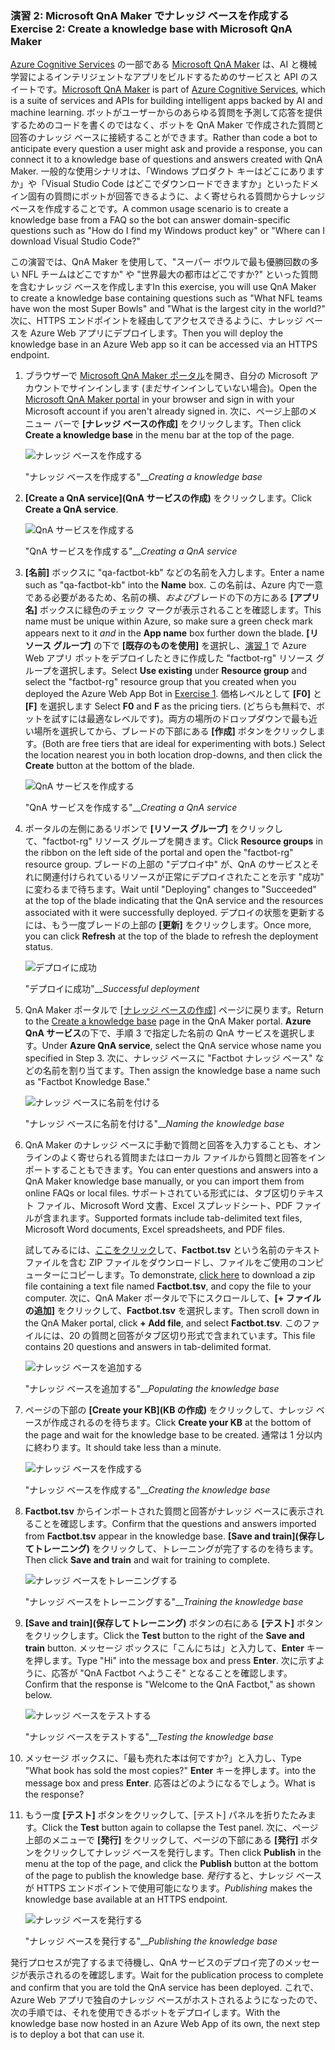 ### <a name="exercise-2-create-a-knowledge-base-with-microsoft-qna-maker"></a><span data-ttu-id="3095d-101">演習 2: Microsoft QnA Maker でナレッジ ベースを作成する</span><span class="sxs-lookup"><span data-stu-id="3095d-101">Exercise 2: Create a knowledge base with Microsoft QnA Maker</span></span>

<span data-ttu-id="3095d-102">[Azure Cognitive Services](https://www.microsoft.com/cognitive-services/) の一部である [Microsoft QnA Maker](https://www.qnamaker.ai/) は、AI と機械学習によるインテリジェントなアプリをビルドするためのサービスと API のスイートです。</span><span class="sxs-lookup"><span data-stu-id="3095d-102">[Microsoft QnA Maker](https://www.qnamaker.ai/) is part of [Azure Cognitive Services](https://www.microsoft.com/cognitive-services/), which is a suite of services and APIs for building intelligent apps backed by AI and machine learning.</span></span> <span data-ttu-id="3095d-103">ボットがユーザーからのあらゆる質問を予測して応答を提供するためのコードを書くのではなく、ボットを QnA Maker で作成された質問と回答のナレッジ ベースに接続することができます。</span><span class="sxs-lookup"><span data-stu-id="3095d-103">Rather than code a bot to anticipate every question a user might ask and provide a response, you can connect it to a knowledge base of questions and answers created with QnA Maker.</span></span> <span data-ttu-id="3095d-104">一般的な使用シナリオは、「Windows プロダクト キーはどこにありますか」や「Visual Studio Code はどこでダウンロードできますか」といったドメイン固有の質問にボットが回答できるように、よく寄せられる質問からナレッジ ベースを作成することです。</span><span class="sxs-lookup"><span data-stu-id="3095d-104">A common usage scenario is to create a knowledge base from a FAQ so the bot can answer domain-specific questions such as "How do I find my Windows product key" or "Where can I download Visual Studio Code?"</span></span>

<span data-ttu-id="3095d-105">この演習では、QnA Maker を使用して、"スーパー ボウルで最も優勝回数の多い NFL チームはどこですか" や "世界最大の都市はどこですか?" といった質問を含むナレッジ ベースを作成します</span><span class="sxs-lookup"><span data-stu-id="3095d-105">In this exercise, you will use QnA Maker to create a knowledge base containing questions such as "What NFL teams have won the most Super Bowls" and "What is the largest city in the world?"</span></span> <span data-ttu-id="3095d-106">次に、HTTPS エンドポイントを経由してアクセスできるように、ナレッジ ベースを Azure Web アプリにデプロイします。</span><span class="sxs-lookup"><span data-stu-id="3095d-106">Then you will deploy the knowledge base in an Azure Web app so it can be accessed via an HTTPS endpoint.</span></span>

1. <span data-ttu-id="3095d-107">ブラウザーで [Microsoft QnA Maker ポータル](https://www.qnamaker.ai/)を開き、自分の Microsoft アカウントでサインインします (まだサインインしていない場合)。</span><span class="sxs-lookup"><span data-stu-id="3095d-107">Open the [Microsoft QnA Maker portal](https://www.qnamaker.ai/) in your browser and sign in with your Microsoft account if you aren't already signed in.</span></span> <span data-ttu-id="3095d-108">次に、ページ上部のメニュー バーで **[ナレッジ ベースの作成]** をクリックします。</span><span class="sxs-lookup"><span data-stu-id="3095d-108">Then click **Create a knowledge base** in the menu bar at the top of the page.</span></span>
 
    ![ナレッジ ベースを作成する](../images/qna-new-kb.png)

    <span data-ttu-id="3095d-110">"ナレッジ ベースを作成する"__</span><span class="sxs-lookup"><span data-stu-id="3095d-110">_Creating a knowledge base_</span></span>

1. <span data-ttu-id="3095d-111">**[Create a QnA service]\(QnA サービスの作成\)** をクリックします。</span><span class="sxs-lookup"><span data-stu-id="3095d-111">Click **Create a QnA service**.</span></span>

    ![QnA サービスを作成する](../images/create-kb-1.png)

    <span data-ttu-id="3095d-113">"QnA サービスを作成する"__</span><span class="sxs-lookup"><span data-stu-id="3095d-113">_Creating a QnA service_</span></span>

1. <span data-ttu-id="3095d-114">**[名前]** ボックスに "qa-factbot-kb" などの名前を入力します。</span><span class="sxs-lookup"><span data-stu-id="3095d-114">Enter a name such as "qa-factbot-kb" into the **Name** box.</span></span> <span data-ttu-id="3095d-115">この名前は、Azure 内で一意である必要があるため、名前の横、*および*ブレードの下の方にある **[アプリ名]** ボックスに緑色のチェック マークが表示されることを確認します。</span><span class="sxs-lookup"><span data-stu-id="3095d-115">This name must be unique within Azure, so make sure a green check mark appears next to it *and* in the **App name** box further down the blade.</span></span> <span data-ttu-id="3095d-116">**[リソース グループ]** の下で **[既存のものを使用]** を選択し、[演習 1](#Exercise1) で Azure Web アプリ ボットをデプロイしたときに作成した "factbot-rg" リソース グループを選択します。</span><span class="sxs-lookup"><span data-stu-id="3095d-116">Select **Use existing** under **Resource group** and select the "factbot-rg" resource group that you created when you deployed the Azure Web App Bot in [Exercise 1](#Exercise1).</span></span> <span data-ttu-id="3095d-117">価格レベルとして **[F0]** と **[F]** を選択します </span><span class="sxs-lookup"><span data-stu-id="3095d-117">Select **F0** and **F** as the pricing tiers.</span></span> <span data-ttu-id="3095d-118">(どちらも無料で、ボットを試すには最適なレベルです)。両方の場所のドロップダウンで最も近い場所を選択してから、ブレードの下部にある **[作成]** ボタンをクリックします。</span><span class="sxs-lookup"><span data-stu-id="3095d-118">(Both are free tiers that are ideal for experimenting with bots.) Select the location nearest you in both location drop-downs, and then click the **Create** button at the bottom of the blade.</span></span>

    ![QnA サービスを作成する](../images/new-qna-maker-service.png)

    <span data-ttu-id="3095d-120">"QnA サービスを作成する"__</span><span class="sxs-lookup"><span data-stu-id="3095d-120">_Creating a QnA service_</span></span>

1. <span data-ttu-id="3095d-121">ポータルの左側にあるリボンで **[リソース グループ]** をクリックして、"factbot-rg" リソース グループを開きます。</span><span class="sxs-lookup"><span data-stu-id="3095d-121">Click **Resource groups** in the ribbon on the left side of the portal and open the "factbot-rg" resource group.</span></span> <span data-ttu-id="3095d-122">ブレードの上部の "デプロイ中" が、QnA のサービスとそれに関連付けられているリソースが正常にデプロイされたことを示す "成功" に変わるまで待ちます。</span><span class="sxs-lookup"><span data-stu-id="3095d-122">Wait until "Deploying" changes to "Succeeded" at the top of the blade indicating that the QnA service and the resources associated with it were successfully deployed.</span></span> <span data-ttu-id="3095d-123">デプロイの状態を更新するには、もう一度ブレードの上部の **[更新]** をクリックします。</span><span class="sxs-lookup"><span data-stu-id="3095d-123">Once more, you can click **Refresh** at the top of the blade to refresh the deployment status.</span></span>

    ![デプロイに成功](../images/resource-group-master-2.png)

    <span data-ttu-id="3095d-125">"デプロイに成功"__</span><span class="sxs-lookup"><span data-stu-id="3095d-125">_Successful deployment_</span></span>

1. <span data-ttu-id="3095d-126">QnA Maker ポータルで [[ナレッジ ベースの作成]](https://www.qnamaker.ai/Create) ページに戻ります。</span><span class="sxs-lookup"><span data-stu-id="3095d-126">Return to the [Create a knowledge base](https://www.qnamaker.ai/Create) page in the QnA Maker portal.</span></span> <span data-ttu-id="3095d-127">**Azure QnA サービス**の下で、手順 3 で指定した名前の QnA サービスを選択します。</span><span class="sxs-lookup"><span data-stu-id="3095d-127">Under **Azure QnA service**, select the QnA service whose name you specified in Step 3.</span></span> <span data-ttu-id="3095d-128">次に、ナレッジ ベースに "Factbot ナレッジ ベース" などの名前を割り当てます。</span><span class="sxs-lookup"><span data-stu-id="3095d-128">Then assign the knowledge base a name such as "Factbot Knowledge Base."</span></span>

    ![ナレッジ ベースに名前を付ける](../images/create-kb-2-3.png)

    <span data-ttu-id="3095d-130">"ナレッジ ベースに名前を付ける"__</span><span class="sxs-lookup"><span data-stu-id="3095d-130">_Naming the knowledge base_</span></span>

1. <span data-ttu-id="3095d-131">QnA Maker のナレッジ ベースに手動で質問と回答を入力することも、オンラインのよく寄せられる質問またはローカル ファイルから質問と回答をインポートすることもできます。</span><span class="sxs-lookup"><span data-stu-id="3095d-131">You can enter questions and answers into a QnA Maker knowledge base manually, or you can import them from online FAQs or local files.</span></span> <span data-ttu-id="3095d-132">サポートされている形式には、タブ区切りテキスト ファイル、Microsoft Word 文書、Excel スプレッドシート、PDF ファイルが含まれます。</span><span class="sxs-lookup"><span data-stu-id="3095d-132">Supported formats include tab-delimited text files, Microsoft Word documents, Excel spreadsheets, and PDF files.</span></span>

    <span data-ttu-id="3095d-133">試してみるには、[ここをクリック](https://topcs.blob.core.windows.net/public/bots-resources.zip)して、**Factbot.tsv** という名前のテキスト ファイルを含む ZIP ファイルをダウンロードし、ファイルをご使用のコンピューターにコピーします。</span><span class="sxs-lookup"><span data-stu-id="3095d-133">To demonstrate, [click here](https://topcs.blob.core.windows.net/public/bots-resources.zip) to download a zip file containing a text file named **Factbot.tsv**, and copy the file to your computer.</span></span> <span data-ttu-id="3095d-134">次に、QnA Maker ポータルで下にスクロールして、**[+ ファイルの追加]** をクリックして、**Factbot.tsv** を選択します。</span><span class="sxs-lookup"><span data-stu-id="3095d-134">Then scroll down in the QnA Maker portal, click **+ Add file**, and select **Factbot.tsv**.</span></span> <span data-ttu-id="3095d-135">このファイルには、20 の質問と回答がタブ区切り形式で含まれています。</span><span class="sxs-lookup"><span data-stu-id="3095d-135">This file contains 20 questions and answers in tab-delimited format.</span></span>

    ![ナレッジ ベースを追加する](../images/create-kb-4.png)

    <span data-ttu-id="3095d-137">"ナレッジ ベースを追加する"__</span><span class="sxs-lookup"><span data-stu-id="3095d-137">_Populating the knowledge base_</span></span>

1. <span data-ttu-id="3095d-138">ページの下部の **[Create your KB]\(KB の作成\)** をクリックして、ナレッジ ベースが作成されるのを待ちます。</span><span class="sxs-lookup"><span data-stu-id="3095d-138">Click **Create your KB** at the bottom of the page and wait for the knowledge base to be created.</span></span> <span data-ttu-id="3095d-139">通常は 1 分以内に終わります。</span><span class="sxs-lookup"><span data-stu-id="3095d-139">It should take less than a minute.</span></span>

    ![ナレッジ ベースを作成する](../images/create-kb-5.png)

    <span data-ttu-id="3095d-141">"ナレッジ ベースを作成する"__</span><span class="sxs-lookup"><span data-stu-id="3095d-141">_Creating the knowledge base_</span></span>

1. <span data-ttu-id="3095d-142">**Factbot.tsv** からインポートされた質問と回答がナレッジ ベースに表示されることを確認します。</span><span class="sxs-lookup"><span data-stu-id="3095d-142">Confirm that the questions and answers imported from **Factbot.tsv** appear in the knowledge base.</span></span> <span data-ttu-id="3095d-143">**[Save and train]\(保存してトレーニング\)** をクリックして、トレーニングが完了するのを待ちます。</span><span class="sxs-lookup"><span data-stu-id="3095d-143">Then click **Save and train** and wait for training to complete.</span></span>

    ![ナレッジ ベースをトレーニングする](../images/save-and-train.png)

    <span data-ttu-id="3095d-145">"ナレッジ ベースをトレーニングする"__</span><span class="sxs-lookup"><span data-stu-id="3095d-145">_Training the knowledge base_</span></span>

1. <span data-ttu-id="3095d-146">**[Save and train]\(保存してトレーニング\)** ボタンの右にある **[テスト]** ボタンをクリックします。</span><span class="sxs-lookup"><span data-stu-id="3095d-146">Click the **Test** button to the right of the **Save and train** button.</span></span> <span data-ttu-id="3095d-147">メッセージ ボックスに「こんにちは」と入力して、**Enter** キーを押します。</span><span class="sxs-lookup"><span data-stu-id="3095d-147">Type "Hi" into the message box and press **Enter**.</span></span> <span data-ttu-id="3095d-148">次に示すように、応答が "QnA Factbot へようこそ" となることを確認します。</span><span class="sxs-lookup"><span data-stu-id="3095d-148">Confirm that the response is "Welcome to the QnA Factbot," as shown below.</span></span>

    ![ナレッジ ベースをテストする](../images/test-kb.png)

    <span data-ttu-id="3095d-150">"ナレッジ ベースをテストする"__</span><span class="sxs-lookup"><span data-stu-id="3095d-150">_Testing the knowledge base_</span></span>

1. <span data-ttu-id="3095d-151">メッセージ ボックスに、「最も売れた本は何ですか?」と入力し、</span><span class="sxs-lookup"><span data-stu-id="3095d-151">Type "What book has sold the most copies?"</span></span> <span data-ttu-id="3095d-152">**Enter** キーを押します。</span><span class="sxs-lookup"><span data-stu-id="3095d-152">into the message box and press **Enter**.</span></span> <span data-ttu-id="3095d-153">応答はどのようになるでしょう。</span><span class="sxs-lookup"><span data-stu-id="3095d-153">What is the response?</span></span>

1. <span data-ttu-id="3095d-154">もう一度 **[テスト]** ボタンをクリックして、[テスト] パネルを折りたたみます。</span><span class="sxs-lookup"><span data-stu-id="3095d-154">Click the **Test** button again to collapse the Test panel.</span></span> <span data-ttu-id="3095d-155">次に、ページ上部のメニューで **[発行]** をクリックして、ページの下部にある **[発行]** ボタンをクリックしてナレッジ ベースを発行します。</span><span class="sxs-lookup"><span data-stu-id="3095d-155">Then click **Publish** in the menu at the top of the page, and click the **Publish** button at the bottom of the page to publish the knowledge base.</span></span> <span data-ttu-id="3095d-156">*発行*すると、ナレッジ ベースが HTTPS エンドポイントで使用可能になります。</span><span class="sxs-lookup"><span data-stu-id="3095d-156">*Publishing* makes the knowledge base available at an HTTPS endpoint.</span></span>

    ![ナレッジ ベースを発行する](../images/publish-kb.png)

    <span data-ttu-id="3095d-158">"ナレッジ ベースを発行する"__</span><span class="sxs-lookup"><span data-stu-id="3095d-158">_Publishing the knowledge base_</span></span> 

<span data-ttu-id="3095d-159">発行プロセスが完了するまで待機し、QnA サービスのデプロイ完了のメッセージが表示されるのを確認します。</span><span class="sxs-lookup"><span data-stu-id="3095d-159">Wait for the publication process to complete and confirm that you are told the QnA service has been deployed.</span></span> <span data-ttu-id="3095d-160">これで、Azure Web アプリで独自のナレッジ ベースがホストされるようになったので、次の手順では、それを使用できるボットをデプロイします。</span><span class="sxs-lookup"><span data-stu-id="3095d-160">With the knowledge base now hosted in an Azure Web App of its own, the next step is to deploy a bot that can use it.</span></span>